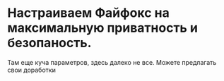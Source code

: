 # Настраиваем Файфокс на максимальную приватность и безопаность. 
Там еще куча параметров, здесь далеко не все. Можете предлагать свои доработки
